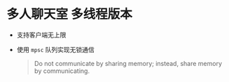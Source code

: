 # 多人聊天室 多线程版本

- 支持客户端无上限

- 使用 `mpsc` 队列实现无锁通信

  > Do not communicate by sharing memory; instead, share memory by communicating.
